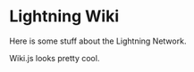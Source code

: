 <!-- TITLE: Home -->
<!-- SUBTITLE: A quick summary of Home -->

# Lightning Wiki
Here is some stuff about the Lightning Network.

Wiki.js looks pretty cool.